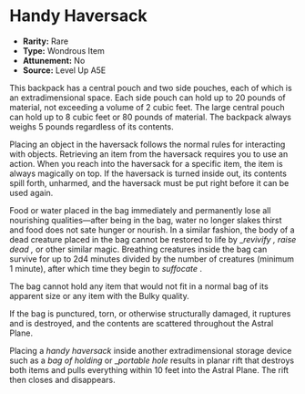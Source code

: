 
# Handy Haversack

* **Rarity:** Rare
* **Type:** Wondrous Item
* **Attunement:** No
* **Source:** Level Up A5E


This backpack has a central pouch and two side pouches, each of which is an extradimensional space. Each side pouch can hold up to 20 pounds of material, not exceeding a volume of 2 cubic feet. The large central pouch can hold up to 8 cubic feet or 80 pounds of material. The backpack always weighs 5 pounds regardless of its contents.

Placing an object in the haversack follows the normal rules for interacting with objects. Retrieving an item from the haversack requires you to use an action. When you reach into the haversack for a specific item, the item is always magically on top. If the haversack is turned inside out, its contents spill forth, unharmed, and the haversack must be put right before it can be used again.

Food or water placed in the bag immediately and permanently lose all nourishing qualities—after being in the bag, water no longer slakes thirst and food does not sate hunger or nourish. In a similar fashion, the body of a dead creature placed in the bag cannot be restored to life by __revivify , raise dead ,_ or other similar magic. Breathing creatures inside the bag can survive for up to 2d4 minutes divided by the number of creatures (minimum 1 minute), after which time they begin to _suffocate_ .

The bag cannot hold any item that would not fit in a normal bag of its apparent size or any item with the Bulky quality. 

If the bag is punctured, torn, or otherwise structurally damaged, it ruptures and is destroyed, and the contents are scattered throughout the Astral Plane.

Placing a _handy haversack_ inside another extradimensional storage device such as a _bag of holding_ or __portable hole_ results in planar rift that destroys both items and pulls everything within 10 feet into the Astral Plane. The rift then closes and disappears.
